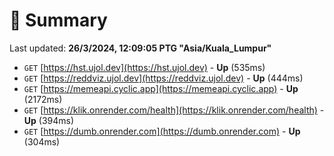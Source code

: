 # 📖 Summary
Last updated: **26/3/2024, 12:09:05 PTG "Asia/Kuala_Lumpur"**

- `GET` [https://hst.ujol.dev](https://hst.ujol.dev) - **Up** (535ms)
- `GET` [https://reddviz.ujol.dev](https://reddviz.ujol.dev) - **Up** (444ms)
- `GET` [https://memeapi.cyclic.app](https://memeapi.cyclic.app) - **Up** (2172ms)
- `GET` [https://klik.onrender.com/health](https://klik.onrender.com/health) - **Up** (394ms)
- `GET` [https://dumb.onrender.com](https://dumb.onrender.com) - **Up** (304ms)
